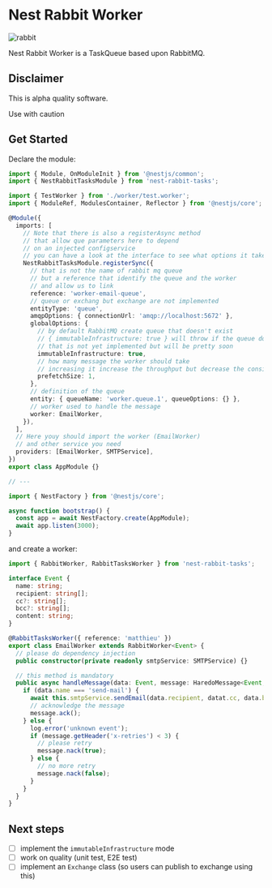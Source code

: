 # Nest Rabbit Worker

![rabbit](https://images.unsplash.com/photo-1480554840075-72cbdabbf689?ixlib=rb-1.2.1&auto=format&fit=crop&w=3300&q=80)

Nest Rabbit Worker is a TaskQueue based upon RabbitMQ.

## Disclaimer

This is alpha quality software.

Use with caution

## Get Started

Declare the module:

```ts
import { Module, OnModuleInit } from '@nestjs/common';
import { NestRabbitTasksModule } from 'nest-rabbit-tasks';

import { TestWorker } from './worker/test.worker';
import { ModuleRef, ModulesContainer, Reflector } from '@nestjs/core';

@Module({
  imports: [
    // Note that there is also a registerAsync method
    // that allow que parameters here to depend
    // on an injected configservice
    // you can have a look at the interface to see what options it takess
    NestRabbitTasksModule.registerSync({
      // that is not the name of rabbit mq queue
      // but a reference that identify the queue and the worker
      // and allow us to link
      reference: 'worker-email-queue',
      // queue or exchang but exchange are not implemented
      entityType: 'queue',
      amqpOptions: { connectionUrl: 'amqp://localhost:5672' },
      globalOptions: {
        // by default RabbitMQ create queue that doesn't exist
        // { immutableInfrastructure: true } will throw if the queue does not exist
        // that is not yet implemented but will be pretty soon
        immutableInfrastructure: true,
        // how many message the worker should take
        // increasing it increase the throughput but decrease the consistency
        prefetchSize: 1,
      },
      // definition of the queue
      entity: { queueName: 'worker.queue.1', queueOptions: {} },
      // worker used to handle the message
      worker: EmailWorker,
    }),
  ],
  // Here youy should import the worker (EmailWorker)
  // and other service you need
  providers: [EmailWorker, SMTPService],
})
export class AppModule {}

// ---

import { NestFactory } from '@nestjs/core';

async function bootstrap() {
  const app = await NestFactory.create(AppModule);
  await app.listen(3000);
}
```

and create a worker:

```ts
import { RabbitWorker, RabbitTasksWorker } from 'nest-rabbit-tasks';

interface Event {
  name: string;
  recipient: string[];
  cc?: string[];
  bcc?: string[];
  content: string;
}

@RabbitTasksWorker({ reference: 'matthieu' })
export class EmailWorker extends RabbitWorker<Event> {
  // please do dependency injection
  public constructor(private readonly smtpService: SMTPService) {}

  // this method is mandatory
  public async handleMessage(data: Event, message: HaredoMessage<Event, void>) {
    if (data.name === 'send-mail') {
      await this.smtpService.sendEmail(data.recipient, datat.cc, data.bcc, data.content);
      // acknowledge the message
      message.ack();
    } else {
      log.error('unknown event');
      if (message.getHeader('x-retries') < 3) {
        // please retry
        message.nack(true);
      } else {
        // no more retry
        message.nack(false);
      }
    }
  }
}
```

## Next steps

- [ ] implement the `immutableInfrastructure` mode
- [ ] work on quality (unit test, E2E test)
- [ ] implement an `Exchange` class (so users can publish to exchange using this)
